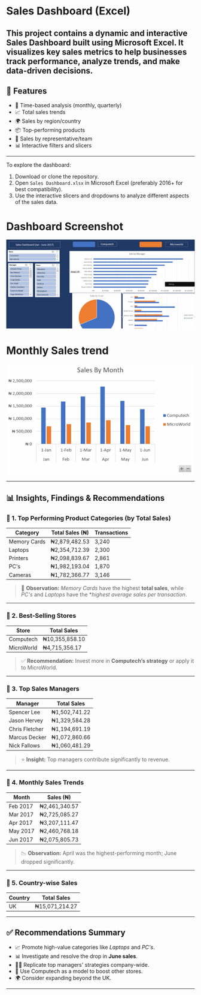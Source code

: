# Sales Dashboard (Excel)
This project contains a dynamic and interactive Sales Dashboard built using Microsoft Excel. It visualizes key sales metrics to help businesses track performance, analyze trends, and make data-driven decisions.
---

## 🚀 Features

- 📅 Time-based analysis (monthly, quarterly)
- 📈 Total sales trends
- 🌍 Sales by region/country
- 📦 Top-performing products
- 👤 Sales by representative/team
- 📊 Interactive filters and slicers

---

To explore the dashboard:

1. Download or clone the repository.
2. Open `Sales Dashboard.xlsx` in Microsoft Excel (preferably 2016+ for best compatibility).
3. Use the interactive slicers and dropdowns to analyze different aspects of the sales data.

# Dashboard Screenshot
![Retail Sales Dashboard](https://github.com/Owaboye/retail_sales_analysis/blob/main/sales%20dashboard.PNG)

# Monthly Sales trend
![Mnthly sales trend](https://github.com/Owaboye/retail_sales_analysis/blob/main/Sales%20by%20Month.PNG)

---

## 📊 Insights, Findings & Recommendations

### 🔹 1. Top Performing Product Categories (by Total Sales)

| Category        | Total Sales (₦)     | Transactions |
|----------------|---------------------|--------------|
| Memory Cards   | ₦2,879,482.53       | 3,240        |
| Laptops        | ₦2,354,712.39       | 2,300        |
| Printers       | ₦2,098,839.67       | 2,861        |
| PC's           | ₦1,982,193.04       | 1,870        |
| Cameras        | ₦1,782,366.77       | 3,146        |

> 📌 **Observation:** *Memory Cards* have the highest **total sales**, while *PC's* and *Laptops* have the **highest average sales per transaction*.

---

### 🔹 2. Best-Selling Stores

| Store      | Total Sales |
|------------|-------------|
| Computech  | ₦10,355,858.10 |
| MicroWorld | ₦4,715,356.17  |

> ✅ **Recommendation:** Invest more in **Computech’s strategy** or apply it to MicroWorld.

---

### 🔹 3. Top Sales Managers

| Manager         | Total Sales |
|----------------|-------------|
| Spencer Lee     | ₦1,502,741.22 |
| Jason Hervey    | ₦1,329,584.28 |
| Chris Fletcher  | ₦1,194,691.19 |
| Marcus Decker   | ₦1,072,860.66 |
| Nick Fallows    | ₦1,060,481.29 |

> ⭐ **Insight:** Top managers contribute significantly to revenue.

---

### 🔹 4. Monthly Sales Trends

| Month      | Sales (₦)     |
|------------|---------------|
| Feb 2017   | ₦2,461,340.57 |
| Mar 2017   | ₦2,725,085.27 |
| Apr 2017   | ₦3,207,111.47 |
| May 2017   | ₦2,460,768.18 |
| Jun 2017   | ₦2,075,805.73 |

> 📉 **Observation:** April was the highest-performing month; June dropped significantly.

---

### 🔹 5. Country-wise Sales

| Country | Total Sales |
|---------|-------------|
| UK      | ₦15,071,214.27 |

---

## ✅ Recommendations Summary

- 📈 Promote high-value categories like *Laptops* and *PC's*.
- 📊 Investigate and resolve the drop in **June sales**.
- 🧑‍💼 Replicate top managers' strategies company-wide.
- 🏪 Use Computech as a model to boost other stores.
- 🌍 Consider expanding beyond the UK.

---


